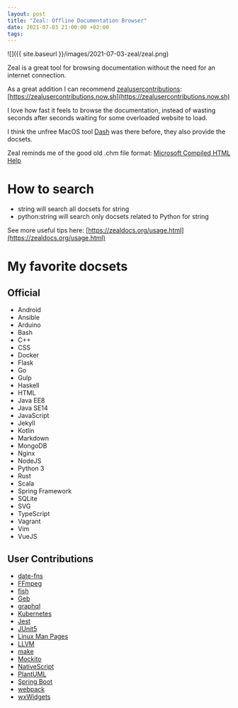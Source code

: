 ```yaml
---
layout: post
title: "Zeal: Offline Documentation Browser"
date: 2021-07-03 21:00:00 +02:00
tags:
---
```


![]({{ site.baseurl }}/images/2021-07-03-zeal/zeal.png)

Zeal is a great tool for browsing documentation without the need for an internet connection.

As a great addition I can recommend [zealusercontributions](https://github.com/xantiagoma/zealusercontributions):
[https://zealusercontributions.now.sh](https://zealusercontributions.now.sh)

I love how fast it feels to browse the documentation, instead of wasting seconds after seconds waiting for some overloaded website to load.

I think the unfree MacOS tool [Dash](https://kapeli.com/dash) was there before, they also provide the docsets.

Zeal reminds me of the good old .chm file format: [Microsoft Compiled HTML Help](https://en.wikipedia.org/wiki/Microsoft_Compiled_HTML_Help)

# How to search

- string will search all docsets for string
- python:string will search only docsets related to Python for string

See more useful tips here: [https://zealdocs.org/usage.html](https://zealdocs.org/usage.html)

# My favorite docsets

## Official

- Android
- Ansible
- Arduino
- Bash
- C++
- CSS
- Docker
- Flask
- Go
- Gulp
- Haskell
- HTML
- Java EE8
- Java SE14
- JavaScript
- Jekyll
- Kotlin
- Markdown
- MongoDB
- Nginx
- NodeJS
- Python 3
- Rust
- Scala
- Spring Framework
- SQLite
- SVG
- TypeScript
- Vagrant
- Vim
- VueJS

## User Contributions

- [date-fns](https://zealusercontributions.now.sh/api/docsets/date-fns.xml)
- [FFmpeg](https://zealusercontributions.now.sh/api/docsets/FFmpeg.xml)
- [fish](https://zealusercontributions.now.sh/api/docsets/fish.xml)
- [Geb](https://zealusercontributions.now.sh/api/docsets/Geb.xml)
- [graphql](https://zealusercontributions.now.sh/api/docsets/graphql.xml)
- [Kubernetes](https://zealusercontributions.now.sh/api/docsets/Kubernetes.xml)
- [Jest](https://zealusercontributions.now.sh/api/docsets/Jest.xml)
- [JUnit5](https://zealusercontributions.now.sh/api/docsets/JUnit5.xml)
- [Linux Man Pages](https://zealusercontributions.now.sh/api/docsets/Linux_Man_Pages.xml)
- [LLVM](https://zealusercontributions.now.sh/api/docsets/LLVM.xml)
- [make](https://zealusercontributions.now.sh/api/docsets/GNU_Make.xml)
- [Mockito](https://zealusercontributions.now.sh/api/docsets/Mockito.xml)
- [NativeScript](https://zealusercontributions.now.sh/api/docsets/NativeScript.xml)
- [PlantUML](https://zealusercontributions.now.sh/api/docsets/PlantUML.xml)
- [Spring Boot](https://zealusercontributions.now.sh/api/docsets/Spring_Boot.xml)
- [webpack](https://zealusercontributions.now.sh/api/docsets/webpack.xml)
- [wxWidgets](https://zealusercontributions.now.sh/api/docsets/wxWidgets.xml)
